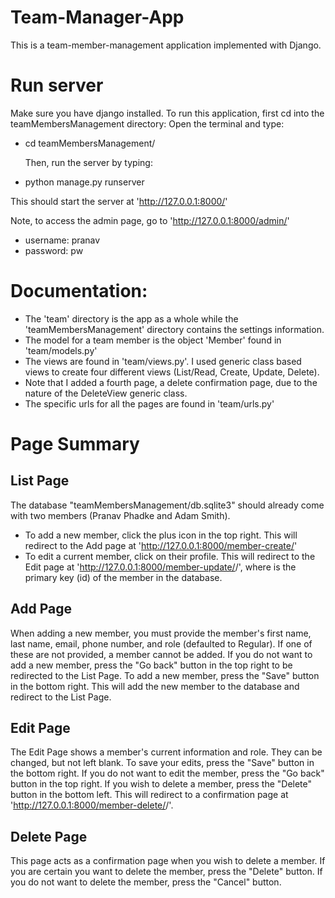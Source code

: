 # Team-Manager-App

This is a team-member-management application implemented with Django.

# Run server

Make sure you have django installed.
To run this application, first cd into the teamMembersManagement directory:
Open the terminal and type:

- cd teamMembersManagement/

  Then, run the server by typing:

- python manage.py runserver

This should start the server at 'http://127.0.0.1:8000/'

Note, to access the admin page, go to 'http://127.0.0.1:8000/admin/'

- username: pranav
- password: pw

# Documentation:

- The 'team' directory is the app as a whole while the 'teamMembersManagement' directory contains the settings information.
- The model for a team member is the object 'Member' found in 'team/models.py'
- The views are found in 'team/views.py'. I used generic class based views to create four different views (List/Read, Create, Update, Delete).
- Note that I added a fourth page, a delete confirmation page, due to the nature of the DeleteView generic class.
- The specific urls for all the pages are found in 'team/urls.py'

# Page Summary

## List Page

The database "teamMembersManagement/db.sqlite3" should already come with two members (Pranav Phadke and Adam Smith).

- To add a new member, click the plus icon in the top right. This will redirect to the Add page at 'http://127.0.0.1:8000/member-create/'
- To edit a current member, click on their profile. This will redirect to the Edit page at 'http://127.0.0.1:8000/member-update/<pk>/', where <pk> is the primary key (id) of the member in the database.

## Add Page

When adding a new member, you must provide the member's first name, last name, email, phone number, and role (defaulted to Regular). If one of these are not provided, a member cannot be added. If you do not want to add a new member, press the "Go back" button in the top right to be redirected to the List Page. To add a new member, press the "Save" button in the bottom right. This will add the new member to the database and redirect to the List Page.

## Edit Page

The Edit Page shows a member's current information and role. They can be changed, but not left blank. To save your edits, press the "Save" button in the bottom right. If you do not want to edit the member, press the "Go back" button in the top right. If you wish to delete a member, press the "Delete" button in the bottom left. This will redirect to a confirmation page at 'http://127.0.0.1:8000/member-delete/<pk>/'.

## Delete Page

This page acts as a confirmation page when you wish to delete a member. If you are certain you want to delete the member, press the "Delete" button. If you do not want to delete the member, press the "Cancel" button.

